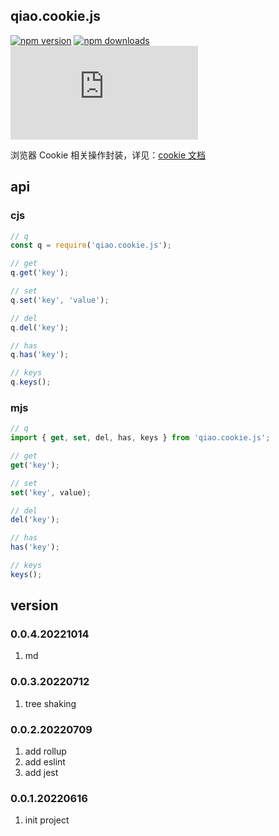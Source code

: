 ## qiao.cookie.js

[![npm version](https://img.shields.io/npm/v/qiao.cookie.js.svg?style=flat-square)](https://www.npmjs.org/package/qiao.cookie.js)
[![npm downloads](https://img.shields.io/npm/dm/qiao.cookie.js.svg?style=flat-square)](https://npm-stat.com/charts.html?package=qiao.cookie.js)
![npm bundle size](https://img.shields.io/bundlephobia/minzip/qiao.cookie.js)

浏览器 Cookie 相关操作封装，详见：[cookie 文档](https://developer.mozilla.org/zh-CN/docs/Web/API/Document/cookie)

## api

### cjs

```javascript
// q
const q = require('qiao.cookie.js');

// get
q.get('key');

// set
q.set('key', 'value');

// del
q.del('key');

// has
q.has('key');

// keys
q.keys();
```

### mjs

```javascript
// q
import { get, set, del, has, keys } from 'qiao.cookie.js';

// get
get('key');

// set
set('key', value);

// del
del('key');

// has
has('key');

// keys
keys();
```

## version

### 0.0.4.20221014

1. md

### 0.0.3.20220712

1. tree shaking

### 0.0.2.20220709

1. add rollup
2. add eslint
3. add jest

### 0.0.1.20220616

1. init project
